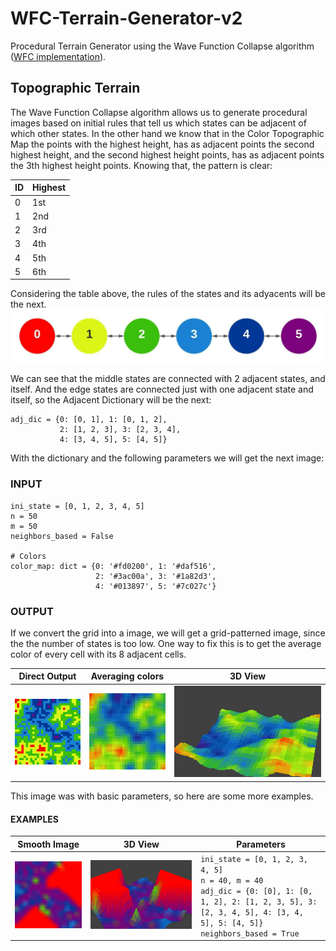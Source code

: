 # WFC-Terrain-Generator-v2

Procedural Terrain Generator using the Wave Function Collapse algorithm ([WFC implementation](https://github.com/JuanSoriaE/WFC)).

## Topographic Terrain

The Wave Function Collapse algorithm allows us to generate procedural images based on initial rules that tell us which states can be adjacent of which other states.
In the other hand we know that in the Color Topographic Map the points with the highest height, has as adjacent points the second highest height, and the second highest height points, has as adjacent points the 3th highest height points. Knowing that, the pattern is clear:

| ID | Highest |
| -- | ------- |
| 0 | 1st |
| 1 | 2nd |
| 2 | 3rd |
| 3 | 4th |
| 4 | 5th |
| 5 | 6th |

Considering the table above, the rules of the states and its adyacents will be the next.
![Diagram 1 Image](./assets/diagram1.jpeg)

We can see that the middle states are connected with 2 adjacent states, and itself. And the edge states are connected just with one adjacent state and itself, so the Adjacent Dictionary will be the next:

```
adj_dic = {0: [0, 1], 1: [0, 1, 2],
           2: [1, 2, 3], 3: [2, 3, 4],
           4: [3, 4, 5], 5: [4, 5]}
```

With the dictionary and the following parameters we will get the next image:

### INPUT

```
ini_state = [0, 1, 2, 3, 4, 5]
n = 50
m = 50
neighbors_based = False

# Colors
color_map: dict = {0: '#fd0200', 1: '#daf516',
                   2: '#3ac00a', 3: '#1a82d3',
                   4: '#013897', 5: '#7c027c'}
```

### OUTPUT
If we convert the grid into a image, we will get a grid-patterned image, since the the number of states is too low. One way to fix this is to get the average color of every cell with its 8 adjacent cells.

| Direct Output | Averaging colors | 3D View |
| ------------- | ---------------- | ------- |
| ![Sample image 1 grid-patterned](./samples/sample1-grid.jpg) | ![Sample image 1 smooth](./samples/sample1.jpg) | ![Sample image 1 3d view](./samples/sample1-3d.jpg) |

This image was with basic parameters, so here are some more examples.

#### EXAMPLES

| Smooth Image | 3D View | Parameters |
| ------------ | ------- | ---------- |
| ![Sample image 2 smooth](./samples/sample2.jpg) | ![Sample image 2 3d view](./samples/sample2-3d.jpg) | `ini_state = [0, 1, 2, 3, 4, 5]`<br>`n = 40, m = 40`<br>`adj_dic = {0: [0], 1: [0, 1, 2], 2: [1, 2, 3, 5], 3: [2, 3, 4, 5], 4: [3, 4, 5], 5: [4, 5]}`<br>`neighbors_based = True`<br> |
